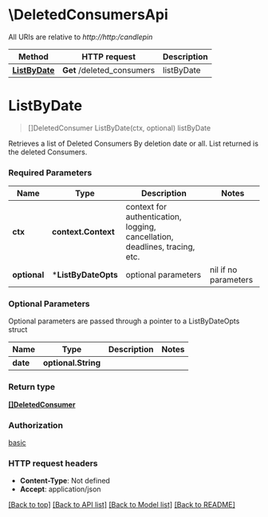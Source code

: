 # \DeletedConsumersApi

All URIs are relative to *http://http:/candlepin*

Method | HTTP request | Description
------------- | ------------- | -------------
[**ListByDate**](DeletedConsumersApi.md#ListByDate) | **Get** /deleted_consumers | listByDate


# **ListByDate**
> []DeletedConsumer ListByDate(ctx, optional)
listByDate

Retrieves a list of Deleted Consumers By deletion date or all. List returned is the deleted Consumers.

### Required Parameters

Name | Type | Description  | Notes
------------- | ------------- | ------------- | -------------
 **ctx** | **context.Context** | context for authentication, logging, cancellation, deadlines, tracing, etc.
 **optional** | ***ListByDateOpts** | optional parameters | nil if no parameters

### Optional Parameters
Optional parameters are passed through a pointer to a ListByDateOpts struct

Name | Type | Description  | Notes
------------- | ------------- | ------------- | -------------
 **date** | **optional.String**|  | 

### Return type

[**[]DeletedConsumer**](DeletedConsumer.md)

### Authorization

[basic](../README.md#basic)

### HTTP request headers

 - **Content-Type**: Not defined
 - **Accept**: application/json

[[Back to top]](#) [[Back to API list]](../README.md#documentation-for-api-endpoints) [[Back to Model list]](../README.md#documentation-for-models) [[Back to README]](../README.md)

